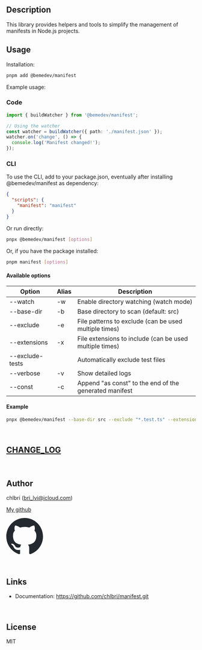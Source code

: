 ## Description

This library provides helpers and tools to simplify the management of
manifests in Node.js projects.

## Usage

Installation:

```bash
pnpm add @bemedev/manifest
```

Example usage:

### Code

```ts
import { buildWatcher } from '@bemedev/manifest';

// Using the watcher
const watcher = buildWatcher({ path: './manifest.json' });
watcher.on('change', () => {
  console.log('Manifest changed!');
});
```

### CLI

To use the CLI, add to your package.json, eventually after installing
@bemedev/manifest as dependency:

```json
{
  "scripts": {
    "manifest": "manifest"
  }
}
```

Or run directly:

```bash
pnpx @bemedev/manifest [options]
```

Or, if you have the package installed:

```bash
pnpm manifest [options]
```

#### Available options

| Option             | Alias | Description                                             |
| ------------------ | ----- | ------------------------------------------------------- |
| --watch            | -w    | Enable directory watching (watch mode)                  |
| --base-dir <dir>   | -b    | Base directory to scan (default: src)                   |
| --exclude <pat>    | -e    | File patterns to exclude (can be used multiple times)   |
| --extensions <ext> | -x    | File extensions to include (can be used multiple times) |
| --exclude-tests    |       | Automatically exclude test files                        |
| --verbose          | -v    | Show detailed logs                                      |
| --const            | -c    | Append "as const" to the end of the generated manifest  |

#### Example

```bash
pnpx @bemedev/manifest --base-dir src --exclude "*.test.ts" --extensions .ts,.json --verbose
```

<br/>

## [CHANGE_LOG](./CHANGE_LOG.md)

<br/>

## Author

chlbri (bri_lvi@icloud.com)

[My github](https://github.com/chlbri?tab=repositories)

[<svg width="98" height="96" xmlns="http://www.w3.org/2000/svg"><path fill-rule="evenodd" clip-rule="evenodd" d="M48.854 0C21.839 0 0 22 0 49.217c0 21.756 13.993 40.172 33.405 46.69 2.427.49 3.316-1.059 3.316-2.362 0-1.141-.08-5.052-.08-9.127-13.59 2.934-16.42-5.867-16.42-5.867-2.184-5.704-5.42-7.17-5.42-7.17-4.448-3.015.324-3.015.324-3.015 4.934.326 7.523 5.052 7.523 5.052 4.367 7.496 11.404 5.378 14.235 4.074.404-3.178 1.699-5.378 3.074-6.6-10.839-1.141-22.243-5.378-22.243-24.283 0-5.378 1.94-9.778 5.014-13.2-.485-1.222-2.184-6.275.486-13.038 0 0 4.125-1.304 13.426 5.052a46.97 46.97 0 0 1 12.214-1.63c4.125 0 8.33.571 12.213 1.63 9.302-6.356 13.427-5.052 13.427-5.052 2.67 6.763.97 11.816.485 13.038 3.155 3.422 5.015 7.822 5.015 13.2 0 18.905-11.404 23.06-22.324 24.283 1.78 1.548 3.316 4.481 3.316 9.126 0 6.6-.08 11.897-.08 13.526 0 1.304.89 2.853 3.316 2.364 19.412-6.52 33.405-24.935 33.405-46.691C97.707 22 75.788 0 48.854 0z" fill="#24292f"/></svg>](https://github.com/chlbri?tab=repositories)

<br/>

## Links

- Documentation: https://github.com/chlbri/manifest.git

<br/>

## License

MIT
